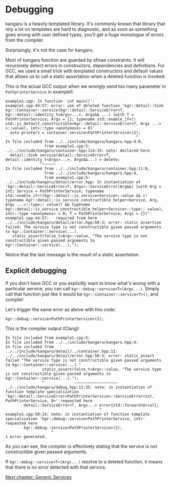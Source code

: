 Debugging
=========

kangaru is a heavily templated library. It's commonly known that library that rely a lot on templates are hard to diagnostic,
and as soon as something goes wrong with user defined types, you'll get a huge monologue of errors from the compiler.

Surprisingly, it's not the case for kangaru.

Most of kangaru function are guarded by sfinae constraints. It will recursively detect errors in constructors, dependencies and definitions.
For GCC, we used a small trick with templated constructors and default values that allows us to call a static assertation when a deleted function is invoked.

This is the aclual GCC output when we wrongly send too many parameter in `PathprinterService` in example1:

    example1.cpp: In function 'int main()':
    example1.cpp:44:57: error: use of deleted function 'kgr::detail::Sink kgr::Container::service(kgr::detail::ServiceError<T, kgr::detail::identity_t<Args>...>, Args&& ...) [with T = PathPrinterService; Args = {}; typename std::enable_if<(! std::is_default_constructible<kgr::detail::ServiceError<T, Args ...> >::value), int>::type <anonymous> = 0]'
      auto printer1 = container.service<PathPrinterService>(2);
                                                             ^
    In file included from ../../include/kangaru/kangaru.hpp:4:0,
                     from example1.cpp:5:
    ../../include/kangaru/container.hpp:114:15: note: declared here
      detail::Sink service(detail::ServiceError<T, detail::identity_t<Args>...>, Args&&...) = delete;
                   ^~~~~~~
    In file included from ../../include/kangaru/container.hpp:11:0,
                     from ../../include/kangaru/kangaru.hpp:4,
                     from example1.cpp:5:
    ../../include/kangaru/detail/error.hpp: In instantiation of 'kgr::detail::ServiceError<T, Args>::ServiceError(Arg&&) [with Arg = int; Service = PathPrinterService; typename std::enable_if<((kgr::detail::is_service<Service>::value && (! typename kgr::detail::is_service_constructible_helper<Service, Arg, Args ...>::type:: value)) && typename kgr::detail::is_service_constructible_helper<Service>::type:: value), int>::type <anonymous> = 0; T = PathPrinterService; Args = {}]':
    example1.cpp:44:57:   required from here
    ../../include/kangaru/detail/error.hpp:50:3: error: static assertion failed: The service type is not constructible given passed arguments to kgr::Container::service(...).
       static_assert(false_t<Arg>::value, "The service type is not constructible given passed arguments to kgr::Container::service(...).");

Notice that the last message is the result of a static assertation.

## Explicit debugging

If you don't have GCC or you explicitly want to know what's wrong with a particular service, you can call `kgr::debug::service<T>(Args...)`.
Simply call that function just like it would be `kgr::Container::service<T>()`, and compile!

Let's trigger the same error as above with this code:

    kgr::debug::service<PathPrinterService>(2);

This is the compiler output (Clang):

    In file included from example1.cpp:5:
    In file included from ../../include/kangaru/kangaru.hpp:4:
    In file included from ../../include/kangaru/detail/../container.hpp:11:
    ../../include/kangaru/detail/error.hpp:50:3: error: static_assert failed "The service type is not constructible given passed arguments to kgr::Container::service(...)."
                    static_assert(false_t<Arg>::value, "The service type is not constructible given passed arguments to kgr::Container::service(...).");
                    ^             ~~~~~~~~~~~~~~~~~~~
    ../../include/kangaru/debug.hpp:11:35: note: in instantiation of function template specialization 'kgr::detail::ServiceError<PathPrinterService>::ServiceError<int, PathPrinterService, 0>' requested here
            detail::ServiceError<T, Args...> error{std::forward<U>(u)};
                                             ^
    example1.cpp:50:14: note: in instantiation of function template specialization 'kgr::debug::service<PathPrinterService, int>' requested here
            kgr::debug::service<PathPrinterService>(2);
                        ^
    1 error generated.

As you can see, the compiler is effectively stating that the service is not constructible given passed arguments.

If `kgr::debug::service<T>(Args...)` resolve to a deleted function, it means that there is no error detected with that service.

[Next chapter: Generic Services](section9_generic.md)
